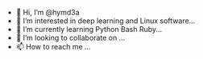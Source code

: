 - 👋 Hi, I’m @hymd3a
- 👀 I’m interested in deep learning and Linux software...
- 🌱 I’m currently learning Python Bash Ruby...
- 💞️ I’m looking to collaborate on ...
- 📫 How to reach me ...

<!---
hymd3a/hymd3a is a ✨ special ✨ repository because its `README.md` (this file) appears on your GitHub profile.
You can click the Preview link to take a look at your changes.
--->
